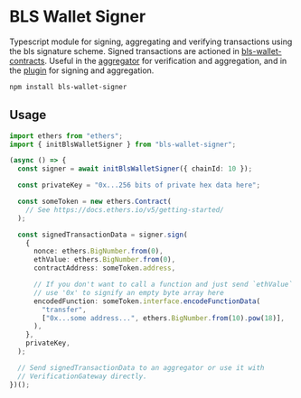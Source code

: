 # BLS Wallet Signer

Typescript module for signing, aggregating and verifying transactions using the bls signature scheme. Signed transactions are actioned in [bls-wallet-contracts](https://github.com/jzaki/bls-wallet-contracts).
Useful in the [aggregator](https://github.com/jzaki/bls-wallet-aggregator) for verification and aggregation, and in the [plugin](https://github.com/jzaki/bls-wallet-plugin) for signing and aggregation.

```sh
npm install bls-wallet-signer
```

## Usage

```ts
import ethers from "ethers";
import { initBlsWalletSigner } from "bls-wallet-signer";

(async () => {
  const signer = await initBlsWalletSigner({ chainId: 10 });

  const privateKey = "0x...256 bits of private hex data here";

  const someToken = new ethers.Contract(
    // See https://docs.ethers.io/v5/getting-started/
  );

  const signedTransactionData = signer.sign(
    {
      nonce: ethers.BigNumber.from(0),
      ethValue: ethers.BigNumber.from(0),
      contractAddress: someToken.address,

      // If you don't want to call a function and just send `ethValue` above,
      // use '0x' to signify an empty byte array here
      encodedFunction: someToken.interface.encodeFunctionData(
        "transfer",
        ["0x...some address...", ethers.BigNumber.from(10).pow(18)],
      ),
    },
    privateKey,
  );

  // Send signedTransactionData to an aggregator or use it with
  // VerificationGateway directly.
})();
```
